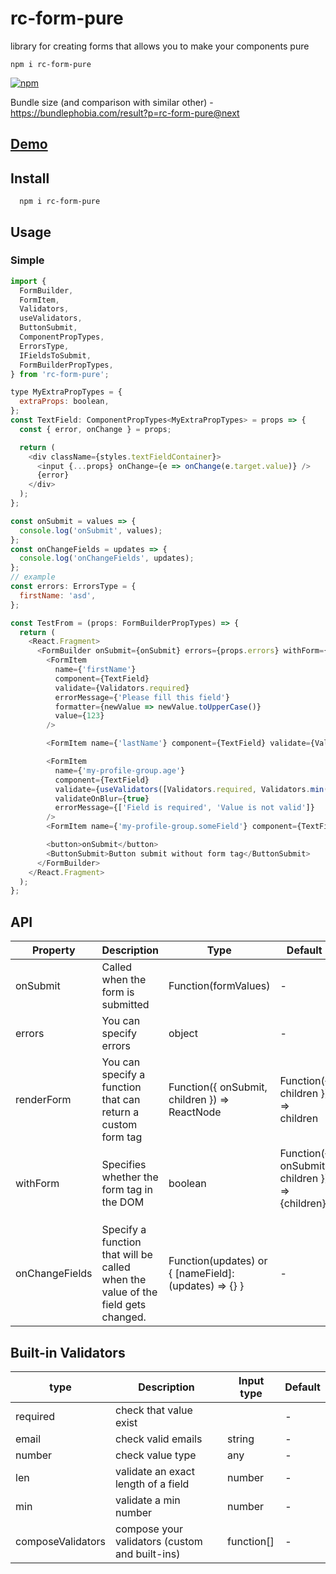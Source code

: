# rc-form-pure

library for creating forms that allows you to make your components pure

```
npm i rc-form-pure
```

[![npm](https://img.shields.io/npm/v/rc-form-pure.svg?style=flat-square)](https://www.npmjs.com/package/rc-form-pure)

Bundle size (and comparison with similar other) - https://bundlephobia.com/result?p=rc-form-pure@next

## [Demo](https://codesandbox.io/s/wonderful-cloud-l1utr)

## Install

```
  npm i rc-form-pure
```

## Usage

### Simple

```js
import {
  FormBuilder,
  FormItem,
  Validators,
  useValidators,
  ButtonSubmit,
  ComponentPropTypes,
  ErrorsType,
  IFieldsToSubmit,
  FormBuilderPropTypes,
} from 'rc-form-pure';

type MyExtraPropTypes = {
  extraProps: boolean,
};
const TextField: ComponentPropTypes<MyExtraPropTypes> = props => {
  const { error, onChange } = props;

  return (
    <div className={styles.textFieldContainer}>
      <input {...props} onChange={e => onChange(e.target.value)} />
      {error}
    </div>
  );
};

const onSubmit = values => {
  console.log('onSubmit', values);
};
const onChangeFields = updates => {
  console.log('onChangeFields', updates);
};
// example
const errors: ErrorsType = {
  firstName: 'asd',
};

const TestFrom = (props: FormBuilderPropTypes) => {
  return (
    <React.Fragment>
      <FormBuilder onSubmit={onSubmit} errors={props.errors} withForm={true} onChangeFields={onChangeFields}>
        <FormItem
          name={'firstName'}
          component={TextField}
          validate={Validators.required}
          errorMessage={'Please fill this field'}
          formatter={newValue => newValue.toUpperCase()}
          value={123}
        />

        <FormItem name={'lastName'} component={TextField} validate={Validators.required} placeholder={'Last Name'} />

        <FormItem
          name={'my-profile-group.age'}
          component={TextField}
          validate={useValidators([Validators.required, Validators.min(18)])}
          validateOnBlur={true}
          errorMessage={['Field is required', 'Value is not valid']}
        />
        <FormItem name={'my-profile-group.someField'} component={TextField} />

        <button>onSubmit</button>
        <ButtonSubmit>Button submit without form tag</ButtonSubmit>
      </FormBuilder>
    </React.Fragment>
  );
};
```

## API

| Property       | Description                                                                      | Type                                                  | Default                                                                         |
| -------------- | -------------------------------------------------------------------------------- | ----------------------------------------------------- | ------------------------------------------------------------------------------- |
| onSubmit       | Called when the form is submitted                                                | Function(formValues)                                  | -                                                                               |
| errors         | You can specify errors                                                           | object                                                | -                                                                               |
| renderForm     | You can specify a function that can return a custom form tag                     | Function({ onSubmit, children }) => ReactNode         | Function({ children }) => children                                              |
| withForm       | Specifies whether the form tag in the DOM                                        | boolean                                               | Function({ onSubmit, children }) => <form onSubmit={onSubmit}>{children}</form> |
| onChangeFields | Specify a function that will be called when the value of the field gets changed. | Function(updates) or { [nameField]: (updates) => {} } | -                                                                               |

## Built-in Validators

| type              | Description                                    | Input type | Default |
| ----------------- | ---------------------------------------------- | ---------- | ------- |
| required          | check that value exist                         |            | -       |
| email             | check valid emails                             | string     | -       |
| number            | check value type                               | any        | -       |
| len               | validate an exact length of a field            | number     | -       |
| min               | validate a min number                          | number     | -       |
| composeValidators | compose your validators (custom and built-ins) | function[] | -       |
